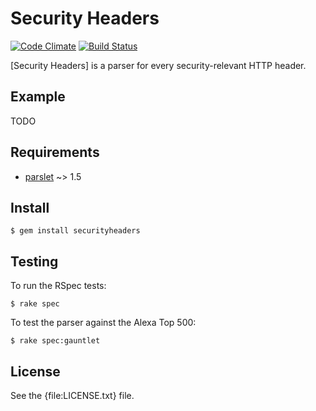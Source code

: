 Security Headers
=====

[![Code Climate](https://codeclimate.com/github/trailofbits/securityheaders.png)](https://codeclimate.com/github/trailofbits/securityheaders) [![Build Status](https://travis-ci.org/trailofbits/securityheaders.svg)](https://travis-ci.org/trailofbits/securityheaders)

[Security Headers] is a parser for every security-relevant HTTP header.


Example
-------

  TODO


Requirements
------------

* [parslet] ~> 1.5

Install
-------

    $ gem install securityheaders

Testing
-------

To run the RSpec tests:

    $ rake spec

To test the parser against the Alexa Top 500:

    $ rake spec:gauntlet

License
-------

See the {file:LICENSE.txt} file.

[parslet]: http://kschiess.github.io/parslet/

